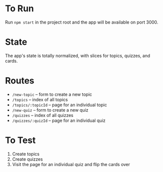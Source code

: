 # To Run

Run `npm start` in the project root and the app will be available on port 3000.

# State

The app's state is totally normalized, with slices for topics, quizzes, and cards.

# Routes

- `/new-topic` – form to create a new topic
- `/topics` – index of all topics
- `/topics/:topicId` – page for an individual topic
- `/new-quiz` – form to create a new quiz
- `/quizzes` – index of all quizzes
- `/quizzes/:quizId` – page for an individual quiz

# To Test

1. Create topics
2. Create quizzes
3. Visit the page for an individual quiz and flip the cards over

